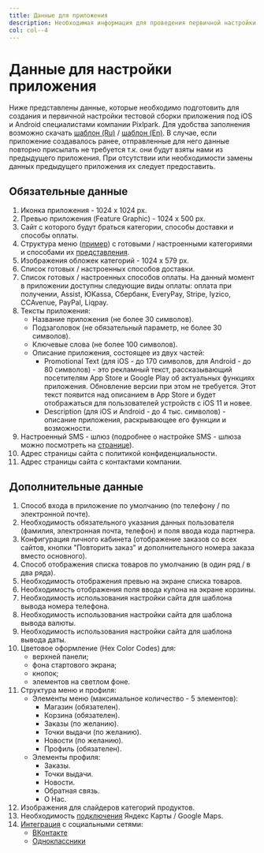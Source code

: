 ```yaml
---
title: Данные для приложения
description: Необходимая информация для проведения первичной настройки приложения
col: col--4
---
```


# Данные для настройки приложения

Ниже представлены данные, которые необходимо подготовить для создания и первичной настройки тестовой сборки приложения под iOS и Android специалистами компании Pixlpark. Для удобства заполнения возможно скачать [шаблон (Ru)](https://pixlpark.ru/content/upload/download/example-rus.docx) / [шаблон (En)](https://pixlpark.ru/content/upload/download/example-en.docx). В случае, если приложение создавалось ранее, отправленные для него данные повторно присылать не требуется т.к. они будут взяты нами из предыдущего приложения. При отсутствии или необходимости замены данных предыдущего приложения их следует предоставить.

## Обязательные данные
1. Иконка приложения - 1024 х 1024 px.
2. Превью приложения (Feature Graphic) - 1024 x 500 px.
3. Сайт с которого будут браться категории, способы доставки и способы оплаты.
4. Структура меню ([пример](/misc/prints-data?id=_4-Структура-меню)) с готовыми / настроенными категориями и способами их [представления](/app/shop).
5. Изображения обложек категорий - 1024 х 579 px.
6. Список готовых / настроенных способов доставки.
7. Список готовых / настроенных способов оплаты. На данный момент в приложении доступны следующие виды оплаты: оплата при получении, Assist, ЮKassa, Сбербанк, EveryPay, Stripe, Iyzico, CCAvenue, PayPal, Liqpay.
8. Тексты приложения:
    + Название приложения (не более 30 символов).
    + Подзаголовок (не обязательный параметр, не более 30 символов).
    + Ключевые слова (не более 100 символов).
    + Описание приложения, состоящее из двух частей:
        + Promotional Text (для iOS - до 170 символов, для Android - до 80 символов) - это рекламный текст, рассказывающий посетителям App Store и Google Play об актуальных функциях приложения. Обновление версии при этом не требуется. Этот текст появится над описанием в App Store и будет отображаться для пользователей устройств с iOS 11 и новее.
        + Description (для iOS и Android - до 4 тыс. символов) - описание приложения, раскрывающее его функции и возможности.
9. Настроенный SMS - шлюз (подробнее о настройке SMS - шлюза можно посмотреть на [странице](/marketing/notifications?id=Настойка-sms)).
10. Адрес страницы сайта с политикой конфиденциальности.
11. Адрес страницы сайта с контактами компании.

## Дополнительные данные
1. Способ входа в приложение по умолчанию (по телефону / по электронной почте).
2. Необходимость обязательного указания данных пользователя (фамилия, электронная почта, телефон) и поля ввода кода партнера.
3. Конфигурация личного кабинета (отображение заказов со всех сайтов, кнопки "Повторить заказ" и дополнительного номера заказа вместо основного).
4. Способ отображения списка товаров по умолчанию (в один ряд / в два ряда).
5. Необходимость отображения превью на экране списка товаров.
6. Необходимость отображения поля ввода купона на экране корзины.
7. Необходимость использования настройки сайта для шаблона вывода номера телефона.
8. Необходимость использования настройки сайта для шаблона вывода валюты.
9. Необходимость использования настройки сайта для шаблона вывода даты.
10. Цветовое оформление (Hex Color Codes) для:
    + верхней панели;
    + фона стартового экрана;
    + кнопок;
    + элементов на светлом фоне.
11. Структура меню и профиля:
    + Элементы меню (максимальное количество - 5 элементов):
        + Магазин (обязателен).
        + Корзина (обязателен).
        + Заказы (по желанию).
        + Точки выдачи (по желанию).
        + Новости  (по желанию).
        + Профиль (обязателен).
    + Элементы профиля:
        + Заказы.
        + Точки выдачи.
        + Новости.
        + Обратная связь.
        + О Нас.
12. Изображения для слайдеров категорий продуктов.
13. Необходимость [подключения](/site/shippings?id=Точки-выдачи) Яндекс Карты / Google Maps.
14. [Интеграция](/app/serviсes) с социальными сетями: 
    + [ВКонтакте](/integration/socials?id=ВКонтакте)
    + [Одноклассники](/integration/socials?id=Одноклассники)